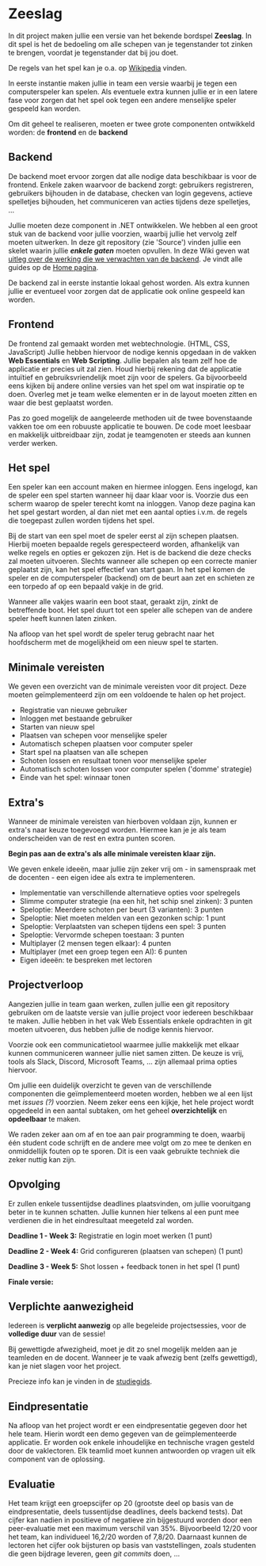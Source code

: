 # Zeeslag
In dit project maken jullie een versie van het bekende bordspel **Zeeslag**. In dit spel is het de bedoeling om alle schepen van je tegenstander tot zinken te brengen, voordat je tegenstander dat bij jou doet.

De regels van het spel kan je o.a. op [Wikipedia](https://nl.wikipedia.org/wiki/Zeeslag_(spel)) vinden.

In eerste instantie maken jullie in team een versie waarbij je tegen een computerspeler kan spelen.
Als eventuele extra kunnen jullie er in een latere fase voor zorgen dat het spel ook tegen een andere menselijke speler gespeeld kan worden.

Om dit geheel te realiseren, moeten er twee grote componenten ontwikkeld worden: de **frontend** en de **backend**

## Backend

De backend moet ervoor zorgen dat alle nodige data beschikbaar is voor de frontend. Enkele zaken waarvoor de backend zorgt: gebruikers registreren, gebruikers bijhouden in de database, checken van login gegevens, actieve spelletjes bijhouden, het communiceren van acties tijdens deze spelletjes, ...

Jullie moeten deze component in .NET ontwikkelen. We hebben al een groot stuk van de backend voor jullie voorzien, waarbij jullie het vervolg zelf moeten uitwerken. In deze git repository (zie 'Source') vinden jullie een skelet waarin jullie _**enkele gaten**_ moeten opvullen. 
In deze Wiki geven wat [uitleg over de werking die we verwachten van de backend](Backend). Je vindt alle guides op de [Home pagina](Home).

De backend zal in eerste instantie lokaal gehost worden. Als extra kunnen jullie er eventueel voor zorgen dat de applicatie ook online gespeeld kan worden.

## Frontend

De frontend zal gemaakt worden met webtechnologie. (HTML, CSS, JavaScript) Jullie hebben hiervoor de nodige kennis opgedaan in de vakken **Web Essentials** en **Web Scripting**.
Jullie bepalen als team zelf hoe de applicatie er precies uit zal zien. Houd hierbij rekening dat de applicatie intuïtief en gebruiksvriendelijk moet zijn voor de spelers. Ga bijvoorbeeld eens kijken bij andere online versies van het spel om wat inspiratie op te doen. Overleg met je team welke elementen er in de layout moeten zitten en waar die best geplaatst worden.

Pas zo goed mogelijk de aangeleerde methoden uit de twee bovenstaande vakken toe om een robuuste applicatie te bouwen. De code moet leesbaar en makkelijk uitbreidbaar zijn, zodat je teamgenoten er steeds aan kunnen verder werken.

## Het spel

Een speler kan een account maken en hiermee inloggen. Eens ingelogd, kan de speler een spel starten wanneer hij daar klaar voor is. Voorzie dus een scherm waarop de speler terecht komt na inloggen. Vanop deze pagina kan het spel gestart worden, al dan niet met een aantal opties i.v.m. de regels die toegepast zullen worden tijdens het spel.

Bij de start van een spel moet de speler eerst al zijn schepen plaatsen. Hierbij moeten bepaalde regels gerespecteerd worden, afhankelijk van welke regels en opties er gekozen zijn. Het is de backend die deze checks zal moeten uitvoeren.
Slechts wanneer alle schepen op een correcte manier geplaatst zijn, kan het spel effectief van start gaan. In het spel komen de speler en de computerspeler (backend) om de beurt aan zet en schieten ze een torpedo af op een bepaald vakje in de grid.

Wanneer alle vakjes waarin een boot staat, geraakt zijn, zinkt de betreffende boot. Het spel duurt tot een speler alle schepen van de andere speler heeft kunnen laten zinken.

Na afloop van het spel wordt de speler terug gebracht naar het hoofdscherm met de mogelijkheid om een nieuw spel te starten.

## Minimale vereisten

We geven een overzicht van de minimale vereisten voor dit project. Deze moeten geïmplementeerd zijn om een voldoende te halen op het project.

* Registratie van nieuwe gebruiker
* Inloggen met bestaande gebruiker
* Starten van nieuw spel
* Plaatsen van schepen voor menselijke speler
* Automatisch schepen plaatsen voor computer speler
* Start spel na plaatsen van alle schepen
* Schoten lossen en resultaat tonen voor menselijke speler
* Automatisch schoten lossen voor computer spelen ('domme' strategie)
* Einde van het spel: winnaar tonen

## Extra's

Wanneer de minimale vereisten van hierboven voldaan zijn, kunnen er extra's naar keuze toegevoegd worden. Hiermee kan je je als team onderscheiden van de rest en extra punten scoren.

**Begin pas aan de extra's als alle minimale vereisten klaar zijn.**

We geven enkele ideeën, maar jullie zijn zeker vrij om - in samenspraak met de docenten - een eigen idee als extra te implementeren.

* Implementatie van verschillende alternatieve opties voor spelregels
* Slimme computer strategie (na een hit, het schip snel zinken): 3 punten
* Speloptie: Meerdere schoten per beurt (3 varianten): 3 punten
* Speloptie: Niet moeten melden van een gezonken schip: 1 punt
* Speloptie: Verplaatsten van schepen tijdens een spel: 3 punten
* Speloptie: Vervormde schepen toestaan: 3 punten
* Multiplayer (2 mensen tegen elkaar): 4 punten
* Multiplayer (met een groep tegen een AI): 6 punten
* Eigen ideeën: te bespreken met lectoren

## Projectverloop

Aangezien jullie in team gaan werken, zullen jullie een git repository gebruiken om de laatste versie van jullie project voor iedereen beschikbaar te maken. Jullie hebben in het vak Web Essentials enkele opdrachten in git moeten uitvoeren, dus hebben jullie de nodige kennis hiervoor.

Voorzie ook een communicatietool waarmee jullie makkelijk met elkaar kunnen communiceren wanneer jullie niet samen zitten. De keuze is vrij, tools als Slack, Discord, Microsoft Teams, ... zijn allemaal prima opties hiervoor.

Om jullie een duidelijk overzicht te geven van de verschillende componenten die geïmplementeerd moeten worden, hebben we al een lijst met _*issues (?)*_ voorzien. Neem zeker eens een kijkje, het hele project wordt opgedeeld in een aantal subtaken, om het geheel **overzichtelijk** en **opdeelbaar** te maken.

We raden zeker aan om af en toe aan pair programming te doen, waarbij één student code schrijft en de andere mee volgt om zo mee te denken en onmiddellijk fouten op te sporen. Dit is een vaak gebruikte techniek die zeker nuttig kan zijn.

## Opvolging

Er zullen enkele tussentijdse deadlines plaatsvinden, om jullie vooruitgang beter in te kunnen schatten. 
Jullie kunnen hier telkens al een punt mee verdienen die in het eindresultaat meegeteld zal worden.

**Deadline 1 - Week 3:** Registratie en login moet werken (1 punt)

**Deadline 2 - Week 4:** Grid configureren (plaatsen van schepen) (1 punt)

**Deadline 3 - Week 5:** Shot lossen + feedback tonen in het spel (1 punt)

**Finale versie:**

## Verplichte aanwezigheid

Iedereen is **verplicht aanwezig** op alle begeleide projectsessies, voor de **volledige duur** van de sessie!

Bij gewettigde afwezigheid, moet je dit zo snel mogelijk melden aan je teamleden en de docent.
Wanneer je te vaak afwezig bent (zelfs gewettigd), kan je niet slagen voor het project.

Precieze info kan je vinden in de [studiegids](https://ibamaflexweb.pxl.be/BMFUIDetailxOLOD.aspx?b=1&c=1&a=62374).

## Eindpresentatie

Na afloop van het project wordt er een eindpresentatie gegeven door het hele team. Hierin wordt een demo gegeven van de geïmplementeerde applicatie. Er worden ook enkele inhoudelijke en technische vragen gesteld door de vaklectoren. Elk teamlid moet kunnen antwoorden op vragen uit elk component van de oplossing.

## Evaluatie

Het team krijgt een groepscijfer op 20 (grootste deel op basis van de 
 eindpresentatie, deels tussentijdse deadlines, deels backend tests). Dat cijfer kan nadien in positieve of negatieve zin bijgestuurd worden door een peer-evaluatie met een maximum verschil van 35%. Bijvoorbeeld 12/20 voor het team, kan individueel  16,2/20 worden of 7,8/20. Daarnaast kunnen de lectoren het cijfer ook bijsturen op basis van vaststellingen, zoals studenten die geen bijdrage leveren, geen *git commits* doen, ...

